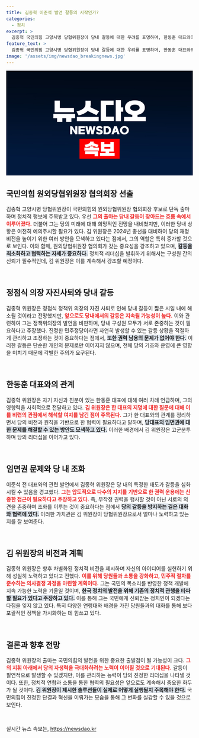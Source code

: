 ```yaml
---
title: 김종혁 이준석 발언 갈등의 시작인가?
categories:
  - 정치
excerpt: >
  김종혁 국민의힘 고양시병 당협위원장이 당내 갈등에 대한 우려를 표명하며, 한동훈 대표와의 관계에 대해 모호한 입장을 밝혔다. 향후 당내 갈등이 지속될 것이라는 전망에 관심이 모인다.
feature_text: >
  김종혁 국민의힘 고양시병 당협위원장이 당내 갈등에 대한 우려를 표명하며, 한동훈 대표와의 관계에 대해 모호한 입장을 밝혔다. 향후 당내 갈등이 지속될 것이라는 전망에 관심이 모인다.
image: '/assets/img/newsdao_breakingnews.jpg'
---
```


<p><img src="/assets/img/newsdao_breakingnews.jpg" alt="implanttips 속보" /></p>

<h2 data-ke-size="size26">국민의힘 원외당협위원장 협의회장 선출</h2>

<p data-ke-size="size16">김종혁 고양시병 당협위원장이 국민의힘의 원외당협위원장 협의회장 후보로 단독 출마하며 정치적 행보에 주목받고 있다. 우선 <b><span style="color: #ee2323;">그의 출마는 당내 갈등이 잦아드는 흐름 속에서 이루어졌다.</span></b> 더불어 그는 당의 미래에 대해 희망적인 전망을 내비쳤지만, 이러한 당내 상황은 여전히 예의주시할 필요가 있다. 김 위원장은 2024년 총선을 대비하여 당의 재정 비전을 높이기 위한 여러 방안을 모색하고 있다는 점에서, 그의 역할은 특히 증가할 것으로 보인다. 이와 함께, 원외당협위원장 협의회가 갖는 중요성을 강조하고 있으며, <b><span style="background-color: #21538527;">갈등을 최소화하고 협력하는 자세가 중요하다.</span></b> 정치적 리더십을 발휘하기 위해서는 구성원 간의 신뢰가 필수적인데, 김 위원장은 이를 계속해서 강조할 예정이다.</p>

<p data-ke-size="size16">&nbsp;</p>

<h2 data-ke-size="size26">정점식 의장 자진사퇴와 당내 갈등</h2>

<p data-ke-size="size16">김종혁 위원장은 정점식 정책위 의장의 자진 사퇴로 인해 당내 갈등이 짧은 시일 내에 해소될 것이라고 전망했지만, <b><span style="color: #ee2323;">앞으로도 당내에서의 갈등은 지속될 가능성이 높다.</span></b> 이와 관련하여 그는 정책위의장의 발언을 비판하며, 당내 구성원 모두가 서로 존중하는 것이 필요하다고 주장했다. 진정한 민주정당이라면 자연히 발생할 수 있는 갈등 상황을 적절하게 관리하고 조정하는 것이 중요하다는 점에서, <b><span style="background-color: #21538527;">또한 권력 남용의 문제가 없어야 한다.</span></b> 이러한 갈등은 단순한 개인의 문제로만 이어지지 않으며, 전체 당의 기조와 운영에 큰 영향을 미치기 때문에 각별한 주의가 요구된다.</p>

<p data-ke-size="size16">&nbsp;</p>

<h2 data-ke-size="size26">한동훈 대표와의 관계</h2>

<p data-ke-size="size16">김종혁 위원장은 자기 자신과 친분이 있는 한동훈 대표에 대해 여러 차례 언급하며, 그의 영향력을 사회적으로 전달하고 있다. <b><span style="color: #ee2323;">김 위원장은 한 대표의 지명에 대한 질문에 대해 이를 비련의 관점에서 해석할 여지를 남긴 점이 주목된다.</span></b> 그가 한 대표와의 관계를 정리하면서 당의 비전과 원칙을 기반으로 한 협력이 필요하다고 말하며, <b><span style="background-color: #21538527;">당대표의 임면권에 대한 문제를 해결할 수 있는 방안도 모색하고 있다.</span></b> 이러한 배경에서 김 위원장은 고군분투하며 당의 리더십을 이어가고 있다.</p>

<p data-ke-size="size16">&nbsp;</p>

<h2 data-ke-size="size26">임면권 문제와 당 내 조화</h2>

<p data-ke-size="size16">이준석 전 대표와의 관련 발언에서 김종혁 위원장은 당 내의 특정한 태도가 갈등을 심화시킬 수 있음을 경고했다. <b><span style="color: #ee2323;">그는 압도적으로 다수의 지지를 기반으로 한 권력 운용에는 신중한 접근이 필요하다고 주장하고 있다.</span></b> 즉, 무작정 권력을 행사할 것이 아닌 서로의 의견을 존중하며 조화를 이루는 것이 중요하다는 점에서 <b><span style="background-color: #21538527;">당의 갈등을 방지하는 길은 대화와 협력에 있다.</span></b> 이러한 가치관은 김 위원장이 당협위원장으로서 얼마나 노력하고 있는지를 잘 보여준다.</p>

<p data-ke-size="size16">&nbsp;</p>

<h2 data-ke-size="size26">김 위원장의 비전과 계획</h2>

<p data-ke-size="size16">김종혁 위원장은 향후 차별화된 정치적 비전을 제시하며 자신의 아이디어를 실현하기 위해 성실히 노력하고 있다고 전했다. <b><span style="color: #ee2323;">이를 위해 당원들과 소통을 강화하고, 민주적 절차를 준수하는 의사결정 과정을 마련할 계획이다.</span></b> 그는 국민의 목소리를 반영한 정책 개발에 지속 가능한 노력을 기울일 것이며, <b><span style="background-color: #21538527;">한국 정치의 발전을 위해 기존의 정치적 관행을 타파할 필요가 있다고 주장하고 있다.</span></b> 이를 통해 그는 국민에게 신뢰받는 정치인이 되겠다는 다짐을 잊지 않고 있다. 특히 다양한 연령대와 배경을 가진 당원들과의 대화를 통해 보다 포괄적인 정책을 가시화하는 데 힘쓰고 있다.</p>

<p data-ke-size="size16">&nbsp;</p>

<h2 data-ke-size="size26">결론과 향후 전망</h2>

<p data-ke-size="size16">김종혁 위원장의 출마는 국민의힘의 발전을 위한 중요한 출발점이 될 가능성이 크다. <b><span style="color: #ee2323;">그의 지휘 아래에서 당의 자생력을 극대화하려는 노력이 이어질 것으로 기대된다.</span></b> 갈등이 필연적으로 발생할 수 있겠지만, 이를 관리하는 능력이 당의 진정한 리더십을 나타낼 것이다. 또한, 정치적 연합과 소통을 통한 협력의 필요성은 앞으로도 계속해서 중요한 화두가 될 것이다. <b><span style="background-color: #21538527;">김 위원장이 제시한 솔루션들이 실제로 어떻게 실행될지 주목해야 한다.</span></b> 국민의힘이 진정한 단결과 혁신을 이뤄가는 모습을 통해 그 변화를 실감할 수 있을 것으로 보인다.</p>

<p data-ke-size="size16">&nbsp;</p>
실시간 뉴스 속보는, <a href="https://newsdao.kr" rel="dofollow">https://newsdao.kr</a>


